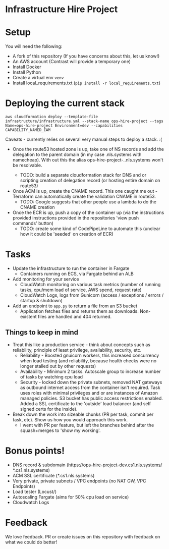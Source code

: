 # Infrastructure Hire Project 

# Setup

You will need the following:

* A fork of this repository (If you have concerns about this, let us know!)
* An AWS account (Contrast will provide a temporary one)
* Install Docker
* Install Python
* Create a virtual env `venv`
* Install local_requirements.txt (`pip install -r local_requirements.txt`)

# Deploying the current stack

```
aws cloudformation deploy --template-file infrastructure/infrastructure.yml --stack-name ops-hire-project --tags Name=ops-hire-project Environment=dev --capabilities CAPABILITY_NAMED_IAM
```

Caveats - currently relies on several very manual steps to deploy a stack. :(
 * Once the route53 hosted zone is up, take one of NS records and add the delegation to the parent domain (in my case <subdomain>.nls.systems with namecheap). With out this the alias ops-hire-project-<environment>.<subdomain>.nls.systems won't be resolvable.
    * TODO: build a separate cloudformation stack for DNS and or scripting creation of delegation record (or hosting entire domain on route53)
 * Once ACM is up, create the CNAME record. This one caught me out - Terraform can automatically create the validation CNAME in route53.
    * TODO: Google suggests that other people use a lambda to do the CNAME creation
 * Once the ECR is up, push a copy of the container up (via the instructions provided instructions provided in the repositories 'view push commands' button)
    * TODO: create some kind of CodePipeLine to automate this (unclear how it could be 'seeded' on creation of ECR)

# Tasks

- Update the infrastructure to run the container in Fargate
    * Containers running on ECS, via Fargate behind an ALB
- Add monitoring for your service
    * CloudWatch monitoring on various task metrics (number of running tasks, cpu/mem load of service, AWS spend, request rate)
    * CloudWatch Logs, logs from Gunicorn (access / exceptions / errors / startup & shutdown)
- Add an endpoint to `app.py` to return a file from an S3 bucket
    * Application fetches files and returns them as downloads. Non-existent files are handled and 404 returned.

## Things to keep in mind 

- Treat this like a production service - think about concepts such as reliability, principle of least privilege, availability, security, etc.
    * Reliability - Boosted gnuicorn workers, this increased concurrency when load testing (and reliability, because health checks were no longer stalled out by other requests)
    * Availability - Minimum 2 tasks. Autoscale group to increase number of tasks by watching cpu load
    * Security - locked down the private subnets, removed NAT gateways as outbound internet access from the container isn't required. Task uses roles with minimal privileges and or are instances of Amazon managed policies. S3 bucket has public access restrictions enabled. Added a SSL certificate to the 'outside' load balancer (and self signed certs for the inside).
- Break down the work into sizeable chunks (PR per task, commit per task, etc). Show us how you would approach this work.
    * I went with PR per feature, but left the branches behind after the squash+merges to 'show my working'.

# Bonus points!

* DNS record & subdomain (https://ops-hire-project-dev.cs1.nls.systems/ *.cs1.nls.systems)
* ACM SSL certificate (*.cs1.nls.systems)
* Very private, private subnets / VPC endpoints (no NAT GW, VPC Endpoints)
* Load tester (Locust/)
* Autoscaling Fargate (aims for 50% cpu load on service)
* Cloudwatch Logs

# Feedback

We love feedback. PR or create issues on this repository with feedback on what we could do better!
